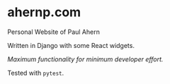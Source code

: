 # ahernp.com

Personal Website of Paul Ahern

Written in Django with some React widgets.

*Maximum functionality for minimum developer effort.*

Tested with `pytest`.
